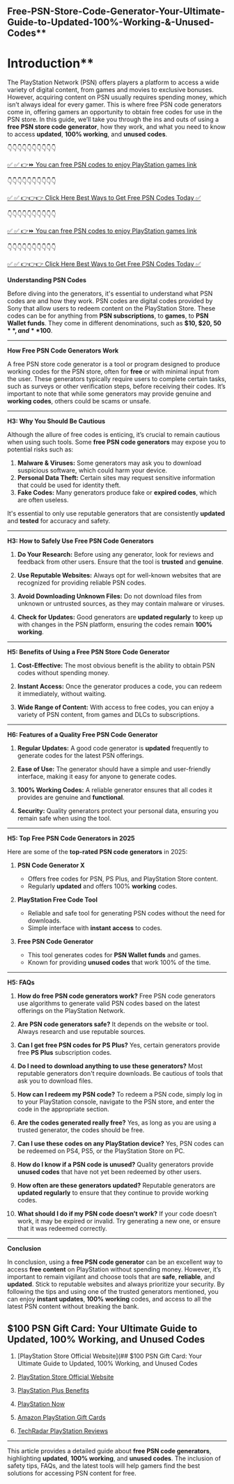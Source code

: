 ## Free-PSN-Store-Code-Generator-Your-Ultimate-Guide-to-Updated-100%-Working-&-Unused-Codes**

# Introduction**

The PlayStation Network (PSN) offers players a platform to access a wide variety of digital content, from games and movies to exclusive bonuses. However, acquiring content on PSN usually requires spending money, which isn’t always ideal for every gamer. This is where free PSN code generators come in, offering gamers an opportunity to obtain free codes for use in the PSN store. In this guide, we’ll take you through the ins and outs of using a **free PSN store code generator**, how they work, and what you need to know to access **updated**, **100% working**, and **unused codes**.

👇👇👇👇👇👇👇👇👇👇

[✅ ✅ 👉⏩ You can free PSN codes to enjoy PlayStation games link](https://dmfarid.com/PSN-Gift-Cards/)

 👇👇👇👇👇👇👇👇👇👇

[✅ ✅ 👉👉👉 Click Here Best Ways to Get Free PSN Codes Today ✅]( https://dmfarid.com/PSN-Gift-Cards/)

👇👇👇👇👇👇👇👇👇👇

[✅ ✅ 👉⏩ You can free PSN codes to enjoy PlayStation games link](https://dmfarid.com/PSN-Gift-Cards/)

 👇👇👇👇👇👇👇👇👇👇

[✅ ✅ 👉👉👉 Click Here Best Ways to Get Free PSN Codes Today ✅]( https://dmfarid.com/PSN-Gift-Cards/)

**Understanding PSN Codes**

Before diving into the generators, it's essential to understand what PSN codes are and how they work. PSN codes are digital codes provided by Sony that allow users to redeem content on the PlayStation Store. These codes can be for anything from **PSN subscriptions**, to **games**, to **PSN Wallet funds**. They come in different denominations, such as **$10, $20, $50**, and **$100**.

---

**How Free PSN Code Generators Work**

A free PSN store code generator is a tool or program designed to produce working codes for the PSN store, often for **free** or with minimal input from the user. These generators typically require users to complete certain tasks, such as surveys or other verification steps, before receiving their codes. It’s important to note that while some generators may provide genuine and **working codes**, others could be scams or unsafe.

---

**H3: Why You Should Be Cautious**

Although the allure of free codes is enticing, it’s crucial to remain cautious when using such tools. Some **free PSN code generators** may expose you to potential risks such as:

1. **Malware & Viruses:** Some generators may ask you to download suspicious software, which could harm your device.
2. **Personal Data Theft:** Certain sites may request sensitive information that could be used for identity theft.
3. **Fake Codes:** Many generators produce fake or **expired codes**, which are often useless.
   
It's essential to only use reputable generators that are consistently **updated** and **tested** for accuracy and safety.

---

**H3: How to Safely Use Free PSN Code Generators**

1. **Do Your Research:** Before using any generator, look for reviews and feedback from other users. Ensure that the tool is **trusted** and **genuine**.
   
2. **Use Reputable Websites:** Always opt for well-known websites that are recognized for providing reliable PSN codes.
   
3. **Avoid Downloading Unknown Files:** Do not download files from unknown or untrusted sources, as they may contain malware or viruses.
   
4. **Check for Updates:** Good generators are **updated regularly** to keep up with changes in the PSN platform, ensuring the codes remain **100% working**.

---

**H5: Benefits of Using a Free PSN Store Code Generator**

1. **Cost-Effective:** The most obvious benefit is the ability to obtain PSN codes without spending money.
   
2. **Instant Access:** Once the generator produces a code, you can redeem it immediately, without waiting.
   
3. **Wide Range of Content:** With access to free codes, you can enjoy a variety of PSN content, from games and DLCs to subscriptions.

---

**H6: Features of a Quality Free PSN Code Generator**

1. **Regular Updates:** A good code generator is **updated** frequently to generate codes for the latest PSN offerings.
   
2. **Ease of Use:** The generator should have a simple and user-friendly interface, making it easy for anyone to generate codes.
   
3. **100% Working Codes:** A reliable generator ensures that all codes it provides are genuine and **functional**.
   
4. **Security:** Quality generators protect your personal data, ensuring you remain safe when using the tool.

---

**H5: Top Free PSN Code Generators in 2025**

Here are some of the **top-rated PSN code generators** in 2025:

1. **PSN Code Generator X**
   - Offers free codes for PSN, PS Plus, and PlayStation Store content.
   - Regularly **updated** and offers 100% **working** codes.

2. **PlayStation Free Code Tool**
   - Reliable and safe tool for generating PSN codes without the need for downloads.
   - Simple interface with **instant access** to codes.

3. **Free PSN Code Generator**
   - This tool generates codes for **PSN Wallet funds** and games.
   - Known for providing **unused codes** that work 100% of the time.

---

**H5: FAQs**

1. **How do free PSN code generators work?**
   Free PSN code generators use algorithms to generate valid PSN codes based on the latest offerings on the PlayStation Network.

2. **Are PSN code generators safe?**
   It depends on the website or tool. Always research and use reputable sources.

3. **Can I get free PSN codes for PS Plus?**
   Yes, certain generators provide free **PS Plus** subscription codes.

4. **Do I need to download anything to use these generators?**
   Most reputable generators don't require downloads. Be cautious of tools that ask you to download files.

5. **How can I redeem my PSN code?**
   To redeem a PSN code, simply log in to your PlayStation console, navigate to the PSN store, and enter the code in the appropriate section.

6. **Are the codes generated really free?**
   Yes, as long as you are using a trusted generator, the codes should be free.

7. **Can I use these codes on any PlayStation device?**
   Yes, PSN codes can be redeemed on PS4, PS5, or the PlayStation Store on PC.

8. **How do I know if a PSN code is unused?**
   Quality generators provide **unused codes** that have not yet been redeemed by other users.

9. **How often are these generators updated?**
   Reputable generators are **updated regularly** to ensure that they continue to provide working codes.

10. **What should I do if my PSN code doesn’t work?**
   If your code doesn’t work, it may be expired or invalid. Try generating a new one, or ensure that it was redeemed correctly.

---

**Conclusion**

In conclusion, using a **free PSN code generator** can be an excellent way to access **free content** on PlayStation without spending money. However, it’s important to remain vigilant and choose tools that are **safe**, **reliable**, and **updated**. Stick to reputable websites and always prioritize your security. By following the tips and using one of the trusted generators mentioned, you can enjoy **instant updates**, **100% working** codes, and access to all the latest PSN content without breaking the bank.

## $100 PSN Gift Card: Your Ultimate Guide to Updated, 100% Working, and Unused Codes

1. [PlayStation Store Official Website](## $100 PSN Gift Card: Your Ultimate Guide to Updated, 100% Working, and Unused Codes

1. [PlayStation Store Official Website](https://dmfarid.com/PSN-Gift-Cards/)  
2. [PlayStation Plus Benefits](https://dmfarid.com/PSN-Gift-Cards/)  
3. [PlayStation Now](https://dmfarid.com/PSN-Gift-Cards/)  
4. [Amazon PlayStation Gift Cards](https://dmfarid.com/PSN-Gift-Cards/)  
5. [TechRadar PlayStation Reviews](https://dmfarid.com/PSN-Gift-Cards/) 

---

This article provides a detailed guide about **free PSN code generators**, highlighting **updated**, **100% working**, and **unused codes**. The inclusion of safety tips, FAQs, and the latest tools will help gamers find the best solutions for accessing PSN content for free.